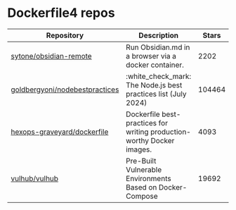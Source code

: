 # Dockerfile4 repos

| Repository                                                                          | Description                                                            | Stars  |
| ----------------------------------------------------------------------------------- | ---------------------------------------------------------------------- | ------ |
| [sytone/obsidian-remote](https://github.com/sytone/obsidian-remote)                 | Run Obsidian.md in a browser via a docker container.                   | 2202   |
| [goldbergyoni/nodebestpractices](https://github.com/goldbergyoni/nodebestpractices) | :white\_check\_mark:  The Node.js best practices list (July 2024)      | 104464 |
| [hexops-graveyard/dockerfile](https://github.com/hexops-graveyard/dockerfile)       | Dockerfile best-practices for writing production-worthy Docker images. | 4093   |
| [vulhub/vulhub](https://github.com/vulhub/vulhub)                                   | Pre-Built Vulnerable Environments Based on Docker-Compose              | 19692  |
